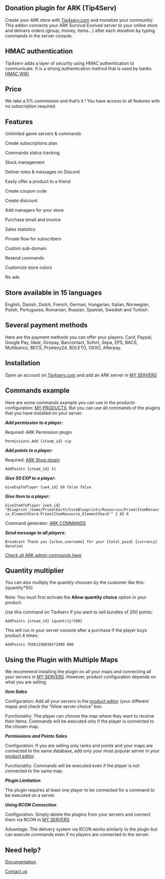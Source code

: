 ## Donation plugin for ARK (Tip4Serv)

Create your ARK store with [Tip4serv.com](https://tip4serv.com/?ads=github) and monetize your community.
This addon connects your ARK Survival Evolved server to your online store and delivers orders (group, money, items...) after each donation by typing commands in the server console.

## HMAC authentication

Tip4serv adds a layer of security using HMAC authentication to communicate. It is a strong authentication method that is used by banks [HMAC WIKI](https://en.wikipedia.org/wiki/HMAC)

## Price

We take a 5% commission and that’s it ! You have access to all features with no subscription required.

## Features

Unlimited game servers & commands

Create subscriptions plan

Commands status tracking

Stock management

Deliver roles & messages on Discord

Easily offer a product to a friend

Create coupon code

Create discount

Add managers for your store

Purchase email and invoice

Sales statistics

Private flow for subscribers

Custom sub-domain

Resend commands

Customize store colors

No ads

## Store available in 15 languages

English, Danish, Dutch, French, German, Hungarian, Italian, Norwegian, Polish, Portuguese, Romanian, Russian, Spanish, Swedish and Turkish.

## Several payment methods

Here are the payment methods you can offer your players: Card, Paypal, Google Pay, Ideal, Giropay, Bancontact, Sofort, Sepa, EPS, BACS, Multibanco, BECS, Przelexy24, BOLETO, OXXO, Afterpay.

## Installation

Open an account on [Tip4serv.com](https://tip4serv.com/?ads=github) and add an ARK server in [MY SERVERS](https://tip4serv.com/dashboard/my-servers)

## Commands example

Here are some commands example you can use in the products configuration: [MY PRODUCTS](https://tip4serv.com/dashboard/my-products).
But you can use all commands of the plugins that you have installed on your server.

***Add permission to a player:***

Required: ARK Permission plugin

`Permissions.Add {steam_id} vip`

***Add points to a player:***

Required: [ARK Shop plugin](https://gameservershub.com/forums/resources/ark-survival-ascended-arkshop-crossplay-supported.714/)

`AddPoints {steam_id} 51`

***Give 50 EXP to a player:***

`GiveExpToPlayer {ue4_id} 50 false false`

***Give Item to a player:***

`GiveItemToPlayer {ue4_id} "Blueprint'/Game/PrimalEarth/CoreBlueprints/Resources/PrimalItemResource_ElementShard.PrimalItemResource_ElementShard'" 2 65 0`

Command generator: [ARK COMMANDS](https://arkids.net/command/giveitemtoplayer)

***Send message to all players:***

`Broadcast Thank you {arkse_username} for your {total_paid} {currency} donation`

[Check all ARK admin commands here](https://arkids.net/commands)

## Quantity multiplier

You can also multiply the quantity choosen by the customer like this: {quantity*50}

Note: You must first activate the **Allow quantity choice** option in your product.

Use this command on Tip4serv if you want to sell bundles of 200 points:

`AddPoints {steam_id} {quantity*200}`

This will run in your server console after a purchase if the player buys product 4 times:

`AddPoints 76561198030572988 800`

## Using the Plugin with Multiple Maps

We recommend installing the plugin on all your maps and connecting all your servers in [MY SERVERS](https://tip4serv.com/dashboard/my-servers). However, product configuration depends on what you are selling.

***Item Sales***

Configuration: Add all your servers in the [product editor](https://docs.tip4serv.com/store-setup/server-commands#id-2.-product-editor) (your different maps) and check the "Allow server choice" box.

Functionality: The player can choose the map where they want to receive their items. Commands will be executed only if the player is connected to the chosen map.

***Permissions and Points Sales***

Configuration: If you are selling only ranks and points and your maps are connected to the same database, add only your most popular server in your [product editor](https://docs.tip4serv.com/store-setup/server-commands#id-2.-product-editor).

Functionality: Commands will be executed even if the player is not connected to the same map.

***Plugin Limitation***

The plugin requires at least one player to be connected for a command to be executed on a server.

***Using RCON Connection***

Configuration: Simply delete the plugins from your servers and connect them via RCON in [MY SERVERS](https://tip4serv.com/dashboard/my-servers)

Advantage: The delivery system via RCON works similarly to the plugin but can execute commands even if no players are connected to the server.

## Need help?

[Documentation](https://docs.tip4serv.com)

[Contact us](https://tip4serv.com/contact)
